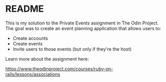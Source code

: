 # README

This is my solution to the Private Events assignment in The Odin Project. The goal was to create an event planning application that allows users to:

- Create accounts
- Create events
- Invite users to those events (but only if they're the host)

Learn more about the assignment here:

https://www.theodinproject.com/courses/ruby-on-rails/lessons/associations
